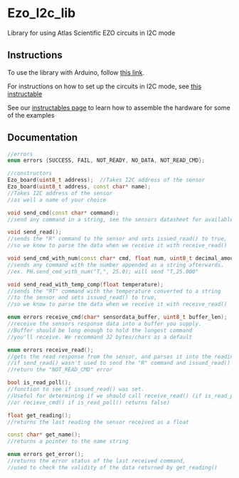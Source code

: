 # Ezo_I2c_lib
Library for using Atlas Scientific EZO circuits in I2C mode

## Instructions
To use the library with Arduino, follow [this link](https://www.arduino.cc/en/Guide/Libraries).

For instructions on how to set up the circuits in I2C mode, see [this instructable](https://www.instructables.com/id/UART-AND-I2C-MODE-SWITCHING-FOR-ATLAS-SCIENTIFIC-E/)

See our [instructables page](https://www.instructables.com/member/AtlasScientific/) to learn how to assemble the hardware for some of the examples

## Documentation
```C++
//errors
enum errors {SUCCESS, FAIL, NOT_READY, NO_DATA, NOT_READ_CMD};

//constructors
Ezo_board(uint8_t address);	 //Takes I2C address of the sensor
Ezo_board(uint8_t address, const char* name); 
//Takes I2C address of the sensor
//as well a name of your choice

void send_cmd(const char* command);	
//send any command in a string, see the sensors datasheet for available i2c commands

void send_read();	
//sends the "R" command to the sensor and sets issued_read() to true, 
//so we know to parse the data when we receive it with receive_read()

void send_cmd_with_num(const char* cmd, float num, uint8_t decimal_amount = 3);
//sends any command with the number appended as a string afterwards.
//ex. PH.send_cmd_with_num("T,", 25.0); will send "T,25.000"

void send_read_with_temp_comp(float temperature);
//sends the "RT" command with the temperature converted to a string
//to the sensor and sets issued_read() to true, 
//so we know to parse the data when we receive it with receive_read()

enum errors receive_cmd(char* sensordata_buffer, uint8_t buffer_len); 
//receive the sensors response data into a buffer you supply.
//Buffer should be long enough to hold the longest command 
//you'll receive. We recommand 32 bytes/chars as a default

enum errors receive_read(); 
//gets the read response from the sensor, and parses it into the reading variable
//if send_read() wasn't used to send the "R" command and issued_read() isnt set, the function will 
//return the "NOT_READ_CMD" error

bool is_read_poll();		
//function to see if issued_read() was set. 
//Useful for determining if we should call receive_read() (if is_read_poll() returns true) 
//or recieve_cmd() if is_read_poll() returns false) 

float get_reading();		
//returns the last reading the sensor received as a float

const char* get_name();		
//returns a pointer to the name string

enum errors get_error();	
//returns the error status of the last received command, 
//used to check the validity of the data returned by get_reading()
```
